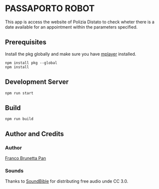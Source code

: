 # PASSAPORTO ROBOT

This app is access the website of Polizia Distato to check wheter there is a date available for an appointment within the parameters specified.

## Prerequisites
Install the pkg globally and make sure you have [mplayer](https://mplayer.en.softonic.com/download) installed.

~~~
npm install pkg --global
npm install
~~~

## Development Server

~~~
npm run start
~~~

## Build
~~~
npm run build
~~~

## Author and Credits
### Author
[Franco Brunetta Pan](http://www.francopan.com.br)
### Sounds
Thanks to [SoundBible](http://soundbible.com/) for distributing free audio unde CC 3.0.